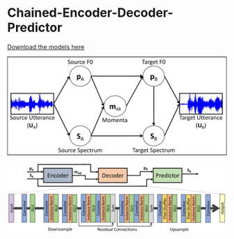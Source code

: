 # Chained-Encoder-Decoder-Predictor

[Download the models here](https://drive.google.com/file/d/1INtgG17a0giI4EChgAefL1qr4RHr0Csl/view?usp=sharing)

![Alt text](images/graphical_model.png?raw=true "Graphical Model")

![Alt text](images/nn_model.png?raw=true "Neural Network Model")

